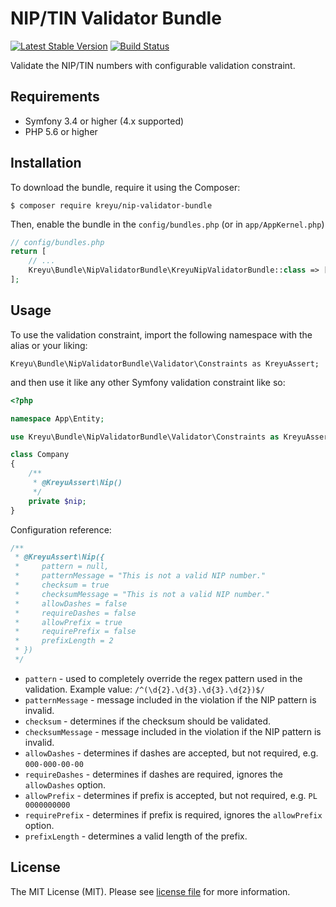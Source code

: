 # NIP/TIN Validator Bundle
 
[![Latest Stable Version](https://poser.pugx.org/kreyu/nip-validator-bundle/version)](https://packagist.org/packages/kreyu/nip-validator-bundle)
[![Build Status](https://travis-ci.org/Kreyu/nip-validator-bundle.svg?branch=master)](https://travis-ci.org/Kreyu/nip-validator-bundle)

Validate the NIP/TIN numbers with configurable validation constraint.

## Requirements

- Symfony 3.4 or higher (4.x supported)
- PHP 5.6 or higher

## Installation

To download the bundle, require it using the Composer:

```
$ composer require kreyu/nip-validator-bundle
```

Then, enable the bundle in the `config/bundles.php` (or in `app/AppKernel.php`)

```php
// config/bundles.php
return [
    // ...
    Kreyu\Bundle\NipValidatorBundle\KreyuNipValidatorBundle::class => ['all' => true],
];
```

## Usage

To use the validation constraint, import the following namespace with the alias or your liking: 

```
Kreyu\Bundle\NipValidatorBundle\Validator\Constraints as KreyuAssert;
``` 

and then use it like any other Symfony validation constraint like so:

```php
<?php

namespace App\Entity;

use Kreyu\Bundle\NipValidatorBundle\Validator\Constraints as KreyuAssert;

class Company
{
    /**
     * @KreyuAssert\Nip()
     */
    private $nip;
}
```

Configuration reference:

```php
/**
 * @KreyuAssert\Nip({
 *     pattern = null,
 *     patternMessage = "This is not a valid NIP number."
 *     checksum = true
 *     checksumMessage = "This is not a valid NIP number."
 *     allowDashes = false
 *     requireDashes = false
 *     allowPrefix = true
 *     requirePrefix = false
 *     prefixLength = 2
 * })
 */
```

- `pattern` - used to completely override the regex pattern used in the validation. Example value: `/^(\d{2}.\d{3}.\d{3}.\d{2})$/`
- `patternMessage` - message included in the violation if the NIP pattern is invalid.
- `checksum` - determines if the checksum should be validated.
- `checksumMessage` - message included in the violation if the NIP pattern is invalid.
- `allowDashes` - determines if dashes are accepted, but not required, e.g. `000-000-00-00`
- `requireDashes` - determines if dashes are required, ignores the `allowDashes` option.
- `allowPrefix` - determines if prefix is accepted, but not required, e.g. `PL 0000000000`
- `requirePrefix` - determines if prefix is required, ignores the `allowPrefix` option.
- `prefixLength` - determines a valid length of the prefix.

## License

The MIT License (MIT). Please see [license file](LICENSE.md) for more information.
